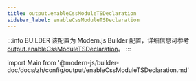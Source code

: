```yaml
---
title: output.enableCssModuleTSDeclaration
sidebar_label: enableCssModuleTSDeclaration
---
```


:::info BUILDER
该配置为 Modern.js Builder 配置，详细信息可参考 [output.enableCssModuleTSDeclaration](https://modernjs.dev/builder/api/config-output.html#output-enablecssmoduletsdeclaration)。
:::

import Main from '@modern-js/builder-doc/docs/zh/config/output/enableCssModuleTSDeclaration.md'

<Main />
